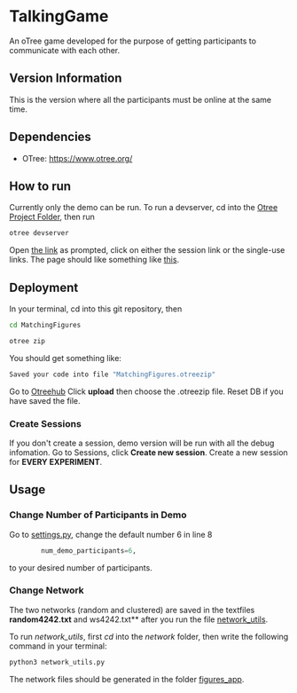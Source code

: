 # TalkingGame
An oTree game developed for the purpose of getting participants to communicate with each other. 

## Version Information
This is the version where all the participants must be online at the same time.

## Dependencies
- OTree: https://www.otree.org/

## How to run
Currently only the demo can be run. To run a devserver, cd into the [Otree Project Folder](MatchingFigures/), then run
```sh
otree devserver
```
Open [the link](http://localhost:8000) as prompted, click on either the session link or the single-use links. 
The page should like something like [this](https://github.com/moyasui/TalkingGame/blob/main/Demo/Figure%20Matching%20Game.html).

## Deployment
In your terminal, cd into this git repository, then 
```sh
cd MatchingFigures
```
```sh
otree zip
```
You should get something like:
```sh
Saved your code into file "MatchingFigures.otreezip"
```
Go to
[Otreehub](https://www.otreehub.com/my_projects/)
Click **upload** then choose the .otreezip file. 
Reset DB if you have saved the file.


### Create Sessions
If you don't create a session, demo version will be run with all the debug infomation. 
Go to Sessions, click **Create new session**. Create a new session for **EVERY EXPERIMENT**. 


## Usage

### Change Number of Participants in Demo
Go to [settings.py](figures_app/settings.py), change the default number 6 in line 8
```py
        num_demo_participants=6,
```
to your desired number of participants.

### Change Network
The two networks (random and clustered) are saved in the textfiles **random4242.txt** and ws4242.txt** after you run the file [network_utils](network/network_utils.py).

To run *network_utils*, first *cd* into the *network* folder, then write the following command in your terminal:
```sh
python3 network_utils.py
```
The network files should be generated in the folder [figures_app](MatchingFigures/figures_app/).